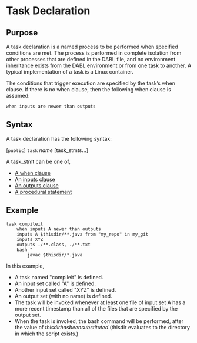 # Task Declaration

## Purpose

A task declaration is a named process to be performed when specified conditions
are met. The process is performed in complete isolation from other processes
that are defined in the DABL file, and no environment inheritance exists from
the DABL environment or from one task to another. A typical implementation of
a task is a Linux container.

The conditions that trigger execution are specified by the task’s when clause.
If there is no when clause, then the following when clause is assumed:
```
when inputs are newer than outputs
```
## Syntax

A task declaration has the following syntax:

  [`public`] `task` *name* [task_stmts...]

A task_stmt can be one of,

* [A when clause](when_clause.md)
* [An inputs clause](inputs_clause.md)
* [An outputs clause](outputs_clause.md)
* [A procedural statement](procedural_stmt.md)


## Example

```
task compileit
    when inputs A newer than outputs
    inputs A $thisdir/**.java from "my_repo" in my_git
    inputs XYZ
    outputs ./**.class, ./**.txt
    bash "
        javac $thisdir/*.java
```

In this example,

* A task named "compileit" is defined.
* An input set called "A" is defined.
* Another input set called "XYZ" is defined.
* An output set (with no name) is defined.
* The task will be invoked whenever at least one file of input set A has a more recent
timestamp than all of the files that are specified by the output set.
* When the task is invoked, the bash command will be performed, after the value
of $thisdir has been substituted. ($thisdir evaluates to the directory in which
the script exists.)
